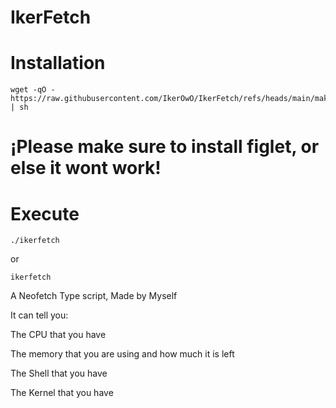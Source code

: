 # IkerFetch

# Installation
```
wget -qO - https://raw.githubusercontent.com/IkerOwO/IkerFetch/refs/heads/main/makeinstall | sh
```
# ¡Please make sure to install figlet, or else it wont work!

# Execute
```
./ikerfetch
```
or
```
ikerfetch
```
A Neofetch Type script, Made by Myself

It can tell you:

The CPU that you have

The memory that you are using and how much it is left

The Shell that you have

The Kernel that you have

